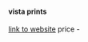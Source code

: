 #### vista prints
[link to website](https://www.vistaprint.in/photo-gifts/mugs/personalised-mugs)
price - 